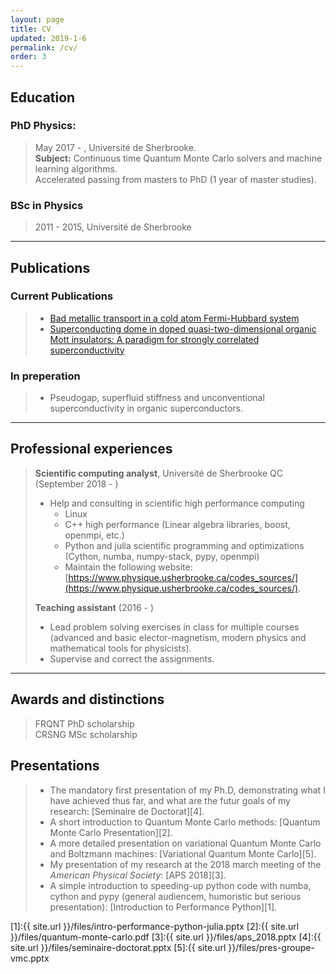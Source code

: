 ```yaml
---
layout: page
title: CV
updated: 2019-1-6
permalink: /cv/
order: 3
---
```



## Education

### PhD Physics:

> May 2017  -   , Université de Sherbrooke.  
> **Subject:** Continuous time Quantum Monte Carlo solvers and machine learning algorithms.  
> Accelerated passing from masters to PhD (1 year of master studies).

### BSc in Physics

> 2011 - 2015, Université de Sherbrooke


***

## Publications


### Current Publications

> - [Bad metallic transport in a cold atom Fermi-Hubbard system](http://science.sciencemag.org/content/early/2018/12/05/science.aat4134)  
> - [Superconducting dome in doped quasi-two-dimensional organic Mott insulators: A paradigm for strongly correlated superconductivity](https://journals.aps.org/prb/abstract/10.1103/PhysRevB.92.195112)  

### In preperation 
> - Pseudogap, superfluid stiffness and unconventional superconductivity in organic superconductors.


***

## Professional experiences

> **Scientific computing analyst**, Université de Sherbrooke QC (September 2018 - )  
>    - Help and consulting in scientific high performance computing  
>        - Linux  
>        - C++ high performance (Linear algebra libraries, boost, openmpi, etc.)  
>        - Python and julia scientific programming and optimizations (Cython, numba, numpy-stack, pypy, openmpi)  
>        - Maintain the following website: [https://www.physique.usherbrooke.ca/codes_sources/](https://www.physique.usherbrooke.ca/codes_sources/).
>
> **Teaching assistant** (2016 - )  
>    - Lead problem solving exercises in class for multiple courses (advanced and basic elector-magnetism, modern physics and mathematical tools for physicists).  
>    - Supervise and correct the assignments.  

***

## Awards and distinctions

> FRQNT PhD scholarship  
> CRSNG MSc scholarship

## Presentations

> - The mandatory first presentation of my Ph.D, demonstrating what I have achieved thus far, and what are the futur goals of my research: [Seminaire de Doctorat][4].
> - A short introduction to Quantum Monte Carlo methods: [Quantum Monte Carlo Presentation][2].
> - A more detailed presentation on variational Quantum Monte Carlo and Boltzmann machines: [Variational Quantum Monte Carlo][5].
> - My presentation of my research at the 2018 march meeting of the *American Physical Society*: [APS 2018][3].
> - A simple introduction to speeding-up python code with numba, cython and pypy (general audiencem, humoristic but serious presentation): 
[Introduction to Performance Python][1].



[1]:{{ site.url }}/files/intro-performance-python-julia.pptx
[2]:{{ site.url }}/files/quantum-monte-carlo.pdf
[3]:{{ site.url }}/files/aps_2018.pptx
[4]:{{ site.url }}/files/seminaire-doctorat.pptx
[5]:{{ site.url }}/files/pres-groupe-vmc.pptx




